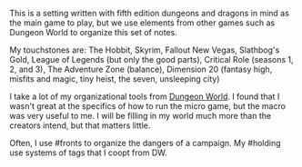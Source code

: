 This is a setting written with fifth edition dungeons and dragons in mind as the main game to play, but we use elements from other games such as Dungeon World to organize this set of notes.

My touchstones are: The Hobbit, Skyrim, Fallout New Vegas, Slathbog's Gold, League of Legends (but only the good parts), Critical Role (seasons 1, 2, and 3), The Adventure Zone (balance), Dimension 20 (fantasy high, misfits and magic, tiny heist, the seven, unsleeping city)

I take a lot of my organizational tools from [Dungeon World](https://www.dungeonworldsrd.com/). I found that I wasn't great at the specifics of how to run the micro game, but the macro was very useful to me. I will be filling in my world much more than the creators intend, but that matters little. 

Often, I use #fronts to organize the dangers of a campaign.
My #holding use systems of tags that I coopt from DW.